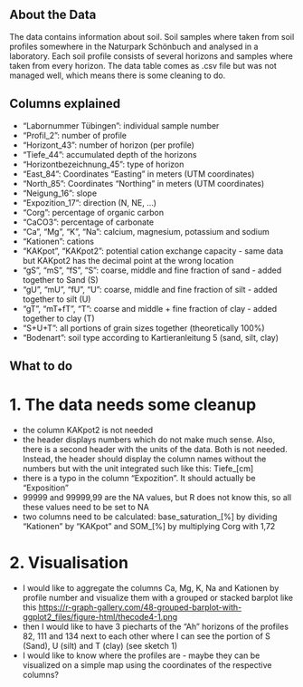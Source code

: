 ## About the Data

The data contains information about soil. Soil samples where taken from
soil profiles somewhere in the Naturpark Schönbuch and analysed in a
laboratory. Each soil profile consists of several horizons and samples
where taken from every horizon. The data table comes as .csv file but
was not managed well, which means there is some cleaning to do.

## Columns explained

-   “Labornummer Tübingen”: individual sample number
-   “Profil\_2”: number of profile
-   “Horizont\_43”: number of horizon (per profile)
-   “Tiefe\_44”: accumulated depth of the horizons
-   “Horizontbezeichnung\_45”: type of horizon
-   “East\_84”: Coordinates “Easting” in meters (UTM coordinates)
-   “North\_85”: Coordinates “Northing” in meters (UTM coordinates)
-   “Neigung\_16”: slope
-   “Expozition\_17”: direction (N, NE, …)
-   “Corg”: percentage of organic carbon
-   “CaCO3”: percentage of carbonate
-   “Ca”, “Mg”, “K”, “Na”: calcium, magnesium, potassium and sodium
-   “Kationen”: cations
-   “KAKpot”, “KAKpot2”: potential cation exchange capacity - same data
    but KAKpot2 has the decimal point at the wrong location
-   “gS”, “mS”, “fS”, “S”: coarse, middle and fine fraction of sand -
    added together to Sand (S)
-   “gU”, “mU”, “fU”, “U”: coarse, middle and fine fraction of silt -
    added together to silt (U)
-   “gT”, “mT+fT”, “T”: coarse and middle + fine fraction of clay -
    added together to clay (T)
-   “S+U+T”: all portions of grain sizes together (theoretically 100%)
-   “Bodenart”: soil type according to Kartieranleitung 5 (sand, silt,
    clay)

## What to do

# 1. The data needs some cleanup

-   the column KAKpot2 is not needed
-   the header displays numbers which do not make much sense. Also,
    there is a second header with the units of the data. Both is not
    needed. Instead, the header should display the column names without
    the numbers but with the unit integrated such like this:
    Tiefe\_\[cm\]
-   there is a typo in the column “Expozition”. It should actually be
    “Exposition”
-   99999 and 99999,99 are the NA values, but R does not know this, so
    all these values need to be set to NA
-   two columns need to be calculated: base\_saturation\_\[%\] by
    dividing “Kationen” by “KAKpot” and SOM\_\[%\] by multiplying Corg
    with 1,72

# 2. Visualisation

-   I would like to aggregate the columns Ca, Mg, K, Na and Kationen by
    profile number and visualize them with a grouped or stacked barplot
    like this
    <https://r-graph-gallery.com/48-grouped-barplot-with-ggplot2_files/figure-html/thecode4-1.png>
-   then I would like to have 3 piecharts of the “Ah” horizons of the
    profiles 82, 111 and 134 next to each other where I can see the
    portion of S (Sand), U (silt) and T (clay) (see sketch 1)
-   I would like to know where the profiles are - maybe they can be
    visualized on a simple map using the coordinates of the respective
    columns?
